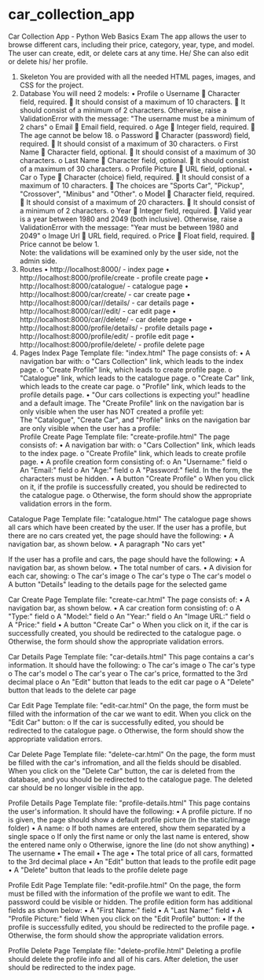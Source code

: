 # car_collection_app

Car Collection App - Python Web Basics Exam
The app allows the user to browse different cars, including their price, category, year, type, and model. The user can create, edit, or delete cars at any time. He/ She can also edit or delete his/ her profile.
1. Skeleton
You are provided with all the needed HTML pages, images, and CSS for the project.
2. Database
You will need 2 models:
•	Profile
o	Username
	Character field, required.
	It should consist of a maximum of 10 characters.
	It should consist of a minimum of 2 characters. Otherwise, raise a ValidationError with the message: "The username must be a minimum of 2 chars" 
o	Email
	Email field, required.
o	Age
	Integer field, required.
	The age cannot be below 18.
o	Password
	Character (password) field, required.
	It should consist of a maximum of 30 characters.
o	First Name
	Character field, optional.
	It should consist of a maximum of 30 characters.
o	Last Name
	Character field, optional.
	It should consist of a maximum of 30 characters.
o	Profile Picture
	URL field, optional.
•	Car
o	Type
	Character (choice) field, required.
	It should consist of a maximum of 10 characters.
	The choices are "Sports Car", "Pickup", "Crossover", "Minibus" and "Other".
o	Model
	Character field, required.
	It should consist of a maximum of 20 characters.
	It should consist of a minimum of 2 characters.
o	Year
	Integer field, required.
	Valid year is a year between 1980 and 2049 (both inclusive). Otherwise, raise a ValidationError with the message: "Year must be between 1980 and 2049"
o	Image Url
	URL field, required.
o	Price
	Float field, required.
	Price cannot be below 1.	
Note: the validations will be examined only by the user side, not the admin side.
3. Routes
•	http://localhost:8000/ - index page
•	http://localhost:8000/profile/create - profile create page
•	http://localhost:8000/catalogue/ - catalogue page
•	http://localhost:8000/car/create/ - car create page
•	http://localhost:8000/car/<car-id>/details/ - car details page
•	http://localhost:8000/car/<car-id>/edit/ - car edit page
•	http://localhost:8000/car/<car-id>/delete/ - car delete page
•	http://localhost:8000/profile/details/ - profile details page
•	http://localhost:8000/profile/edit/ - profile edit page
•	http://localhost:8000/profile/delete/ - profile delete page
4. Pages
Index Page 
Template file: "index.html"
The page consists of:
•	A navigation bar with:
o	"Cars Collection" link, which leads to the index page.
o	"Create Profile" link, which leads to create profile page.
o	"Catalogue" link, which leads to the catalogue page.
o	"Create Car" link, which leads to the create car page.
o	"Profile" link, which leads to the profile details page.
•	"Our cars collections is expecting you!" headline and a default image.
The "Create Profile" link on the navigation bar is only visible when the user has NOT created a profile yet:  
The "Catalogue", "Create Car", and "Profile" links on the navigation bar are only visible when the user has a profile:  
Profile Create Page 
Template file: "create-profile.html"
The page consists of:
•	A navigation bar with:
o	"Cars Collection" link, which leads to the index page.
o	"Create Profile" link, which leads to create profile page.
•	A profile creation form consisting of:
o	An "Username:" field
o	An "Email:" field
o	An "Age:" field
o	A "Password:" field. In the form, the characters must be hidden.
•	A button "Create Profile"
o	When you click on it, if the profile is successfully created, you should be redirected to the catalogue page.
o	Otherwise, the form should show the appropriate validation errors in the form.
 
Catalogue Page 
Template file: "catalogue.html"
The catalogue page shows all cars which have been created by the user. 
If the user has a profile, but there are no cars created yet, the page should have the following:
•	A navigation bar, as shown below.
•	A paragraph "No cars yet"
 
If the user has a profile and cars, the page should have the following:
•	A navigation bar, as shown below.
•	The total number of cars.
•	A division for each car, showing:
o	The car's image
o	The car's type
o	The car's model
o	A button "Details" leading to the details page for the selected game
 
Car Create Page 
Template file: "create-car.html"
The page consists of:
•	A navigation bar, as shown below.
•	A car creation form consisting of:
o	A "Type:" field
o	A "Model:" field
o	An "Year:" field
o	An "Image URL:" field
o	A "Price:" field
•	A button "Create Car"
o	When you click on it, if the car is successfully created, you should be redirected to the catalogue page.
o	Otherwise, the form should show the appropriate validation errors.
 
Car Details Page 
Template file: "car-details.html" 
This page contains a car's information. It should have the following:
o	The car's image
o	The car's type
o	The car's model
o	The car's year
o	The car's price, formatted to the 3rd decimal place
o	An "Edit" button that leads to the edit car page
o	A "Delete" button that leads to the delete car page

Car Edit Page 
Template file: "edit-car.html"
On the page, the form must be filled with the information of the car we want to edit. 
When you click on the "Edit Car" button:
o	If the car is successfully edited, you should be redirected to the catalogue page.
o	Otherwise, the form should show the appropriate validation errors.
 
Car Delete Page 
Template file: "delete-car.html"
On the page, the form must be filled with the car's infromation, and all the fields should be disabled. When you click on the "Delete Car" button, the car is deleted from the database, and you should be redirected to the catalogue page.
The deleted car should be no longer visible in the app.
 
Profile Details Page 
Template file: "profile-details.html"
This page contains the user's information. It should have the following:
•	A profile picture. If no is given, the page should show a default profile picture (in the static/image folder)
•	A name:
o	If both names are entered, show them separated by a single space
o	If only the first name or only the last name is entered, show the entered name only
o	Otherwise, ignore the line (do not show anything)
•	The username
•	The email
•	The age
•	The total price of all cars, formatted to the 3rd decimal place
•	An "Edit" button that leads to the profile edit page
•	A "Delete" button that leads to the profile delete page

 
Profile Edit Page 
Template file: "edit-profile.html"
On the page, the form must be filled with the information of the profile we want to edit. The password could be visible or hidden. The profile edition form has additional fields as shown below:
•	A "First Name:" field
•	A "Last Name:" field
•	A "Profile Picture:" field
When you click on the "Edit Profile" button:
•	If the profile is successfully edited, you should be redirected to the profile page.
•	Otherwise, the form should show the appropriate validation errors.
 
Profile Delete Page 
Template file: "delete-profile.html"
Deleting a profile should delete the profile info and all of his cars. After deletion, the user should be redirected to the index page.
 


